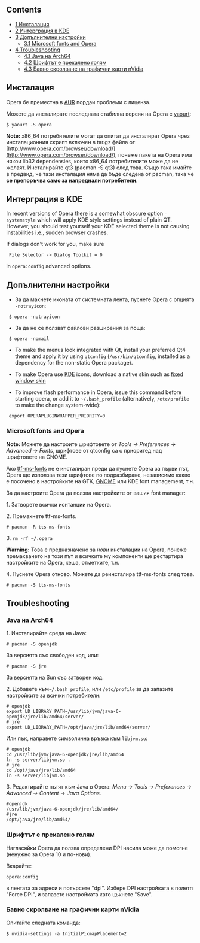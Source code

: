 ## Contents

*   [1 Инсталация](#Инсталация)
*   [2 Интерграция в KDE](#Интерграция_в_KDE)
*   [3 Допълнителни настройки](#Допълнителни_настройки)
    *   [3.1 Microsoft fonts and Opera](#Microsoft_fonts_and_Opera)
*   [4 Troubleshooting](#Troubleshooting)
    *   [4.1 Java на Arch64](#Java_на_Arch64)
    *   [4.2 Шрифтът е прекалено голям](#Шрифтът_е_прекалено_голям)
    *   [4.3 Бавно скролване на графични карти nVidia](#Бавно_скролване_на_графични_карти_nVidia)

## Инсталация

Opera бе преместна в [AUR](/index.php/AUR "AUR") пордаи проблеми с лиценза.

Можете да инсталирате последната стабилна версия на Opera с [yaourt](/index.php/Yaourt "Yaourt"):

```
$ yaourt -S opera

```

**Note:** x86_64 потребителите могат да опитат да инсталират Opera чрез инсталационния скрипт включен в tar.gz файла от [http://www.opera.com/browser/download/](http://www.opera.com/browser/download/), понеже пакета на Opera има някои lib32 dependensies, които x86_64 потребителите може да не желаят. Инсталирайте qt3 (pacman -S qt3) след това. Също така имайте в предвид, че тази инсталация няма да бъде следена от pacman, така че **се препоръчва само за напреднали потребители**.

## Интерграция в KDE

In recent versions of Opera there is a somewhat obscure option `-systemstyle` which will apply KDE style settings instead of plain QT. However, you should test yourself your KDE selected theme is not causing instabilities i.e., sudden browser crashes.

If dialogs don't work for you, make sure

```
 File Selector -> Dialog Toolkit = 0

```

in `opera:config` advanced options.

## Допълнителни настройки

*   За да махнете иконата от системната лента, пуснете Opera с опцията `-notrayicon`:

```
 $ opera -notrayicon

```

*   За да не се ползват файлови разширения за поща:

```
 $ opera -nomail

```

*   To make the menus look integrated with Qt, install your preferred Qt4 theme and apply it by using `qtconfig` (`/usr/bin/qtconfig`, installed as a dependency for the non-static Opera package).

*   To make Opera use [KDE](/index.php/KDE "KDE") icons, download a native skin such as [fixed window skin](http://my.opera.com/community/customize/skins/info/?id=8908)

*   To improve flash performance in Opera, issue this command before starting opera, or add it to `~/.bash_profile` (alternatively, `/etc/profile` to make the change system-wide):

```
 export OPERAPLUGINWRAPPER_PRIORITY=0

```

### Microsoft fonts and Opera

**Note:** Можете да настроите шрифтовете от *Tools -> Preferences -> Advanced -> Fonts*, шрифтове от qtconfig са с приоритед над шрифтовете на GNOME.

Ако [ttf-ms-fonts](https://aur.archlinux.org/packages/ttf-ms-fonts/) не е инсталиран преди да пуснете Opera за първи път, Opera ще използва тези шрифтове по подразбиране, независимо какво е посочено в настройките на GTK, [GNOME](/index.php/GNOME "GNOME") или KDE font management, т.н.

За да настроите Opera да ползва настройките от вашия font manager:

1\. Затворете всички иснтанции на Opera.

2\. Премахнете ttf-ms-fonts.

```
# pacman -R tts-ms-fonts

```

3\. `rm -rf ~/.opera`

**Warning:** Това е предназначено за *нови* инсталации на Opera, понеже премахването на този път и всичките му компоненти ще рестартира настройките на Opera, кеша, отметките, т.н.

4\. Пуснете Opera отново. Можете да реинсталира ttf-ms-fonts след това.

```
# pacman -S tts-ms-fonts

```

## Troubleshooting

### Java на Arch64

1\. Инсталирайте среда на Java:

```
# pacman -S openjdk

```

За версията със свободен код, или:

```
# pacman -S jre

```

За версията на Sun със затворен код.

2\. Добавете към`~/.bash_profile`, или `/etc/profile` за да запазите настройките за всички потребители:

```
# openjdk
export LD_LIBRARY_PATH=/usr/lib/jvm/java-6-openjdk/jre/lib/amd64/server/
# jre
export LD_LIBRARY_PATH=/opt/java/jre/lib/amd64/server/

```

Или пък, направете символична връзка към `libjvm.so`:

```
# openjdk
cd /usr/lib/jvm/java-6-openjdk/jre/lib/amd64
ln -s server/libjvm.so .
# jre
cd /opt/java/jre/lib/amd64
ln -s server/libjvm.so .

```

3\. Редактирайте пътят към Java в Opera: *Menu -> Tools -> Preferences -> Advanced -> Content -> Java Options*.

```
#openjdk
/usr/lib/jvm/java-6-openjdk/jre/lib/amd64/
#jre
/opt/java/jre/lib/amd64/

```

### Шрифтът е прекалено голям

Нагласяйки Opera да ползва определени DPI насила може да помогне (ненужно за Opera 10 и по-нови).

Вкарайте:

```
opera:config

```

в лентата за адреси и потърсете "dpi". Избере DPI настройката в полетп "Force DPI", и запазете настройката като цъкнете "Save".

### Бавно скролване на графични карти nVidia

Опитайте следната команда:

```
$ nvidia-settings -a InitialPixmapPlacement=2

```